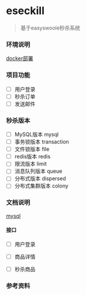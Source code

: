# eseckill

> 基于easyswoole秒杀系统

### 环境说明

[docker部署](https://github.com/helloMJW/docker)

### 项目功能

- [ ] 用户登录
- [ ] 秒杀订单
- [ ] 发送邮件

### 秒杀版本

- [ ] MySQL版本 mysql
- [ ] 事务锁版本 transaction
- [ ] 文件锁版本 file
- [ ] redis版本 redis 
- [ ] 限流版本 limit
- [ ] 消息队列版本 queue
- [ ] 分布式版本 dispersed
- [ ] 分布式集群版本 colony

### 文档说明

[mysql](./Docs/mysql)

#### 接口

- [ ] 用户登录
- [ ] 商品详情
- [ ] 秒杀商品


### 参考资料



